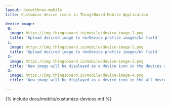 ```yaml
---
layout: docwithnav-mobile
title: Customize device icons in ThingsBoard Mobile Application

device-image:
 0:
  image: https://img.thingsboard.io/mobile/device-image-1.png
  title: 'Upload desired image to <b>Device profile image</b> field'
 1:
  image: https://img.thingsboard.io/mobile/device-image-2.png
  title: 'Upload desired image to <b>Device profile image</b> field'
 2:
  image: https://img.thingsboard.io/mobile/device-image-3.png
  title: 'New image will be displayed as a device icon in the devices screen instead of default placeholder'
 3:
  image: https://img.thingsboard.io/mobile/device-image-4.png
  title: 'New image will be displayed as a device icon in the all devices screen instead of default placeholder'

---
```


{% include docs/mobile/customize-devices.md %}
